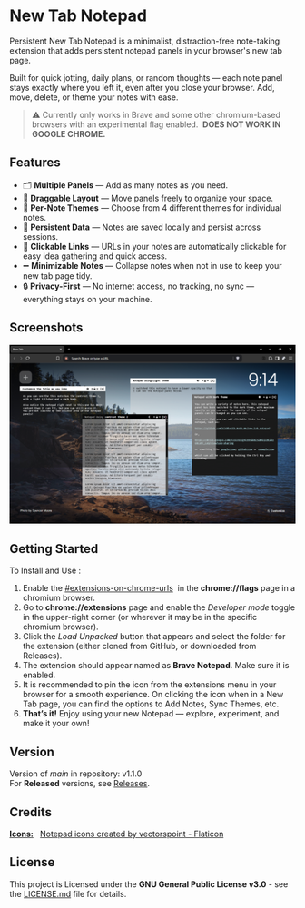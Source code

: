 # New Tab Notepad
Persistent New Tab Notepad is a minimalist, distraction-free note-taking extension that adds persistent notepad panels in your browser's new tab page.

Built for quick jotting, daily plans, or random thoughts — each note panel stays exactly where you left it, even after you close your browser. Add, move, delete, or theme your notes with ease.

> ⚠️ Currently only works in Brave and some other chromium-based browsers with an experimental flag enabled. &nbsp;**DOES NOT WORK IN GOOGLE CHROME.**


## Features
- 🗂️ **Multiple Panels** — Add as many notes as you need.
- 🧭 **Draggable Layout** — Move panels freely to organize your space.
- 🎨 **Per-Note Themes** — Choose from 4 different themes for individual notes.
- 💾 **Persistent Data** — Notes are saved locally and persist across sessions.
- 🔗 **Clickable Links** — URLs in your notes are automatically clickable for easy idea gathering and quick access.
- ➖ **Minimizable Notes** — Collapse notes when not in use to keep your new tab page tidy.
- 🔒 **Privacy-First** — No internet access, no tracking, no sync — everything stays on your machine.


## Screenshots
![screenshot of the notepad extension in the Brave browser](images/image.png)

## Getting Started
To Install and Use :
1. Enable the <ins>#extensions-on-chrome-urls</ins> &nbsp;in the **chrome://flags** page in a chromium browser.
2. Go to **chrome://extensions** page and enable the *Developer mode* toggle in the upper-right corner (or wherever it may be in the specific chromium browser).
3. Click the *Load Unpacked* button that appears and select the folder for the extension (either cloned from GitHub, or downloaded from Releases).
4. The extension should appear named as **Brave Notepad**. Make sure it is enabled.
5. It is recommended to pin the icon from the extensions menu in your browser for a smooth experience. On clicking the icon when in a New Tab page, you can find the options to Add Notes, Sync Themes, etc.
6. **That’s it!** Enjoy using your new Notepad — explore, experiment, and make it your own!

## Version
Version of *main* in repository: v1.1.0
</br>
For **Released** versions, see <a href="https://github.com/Siddharth-Nath-06/new-tab-notepad/releases">Releases</a>.

## Credits
<ins>**Icons:**</ins> &nbsp; <a href="https://www.flaticon.com/free-icons/notepad" title="notepad icons">Notepad icons created by vectorspoint - Flaticon</a>

## License
This project is Licensed under the **GNU General Public License v3.0** - see the [LICENSE.md](LICENSE.md) file for details.